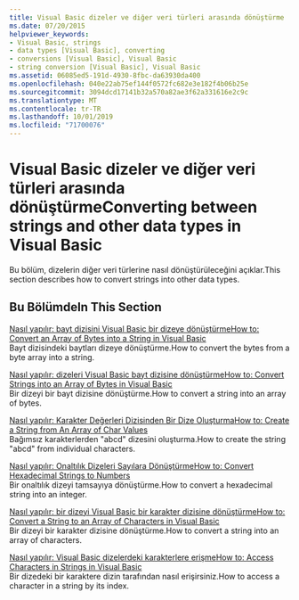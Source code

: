 ```yaml
---
title: Visual Basic dizeler ve diğer veri türleri arasında dönüştürme
ms.date: 07/20/2015
helpviewer_keywords:
- Visual Basic, strings
- data types [Visual Basic], converting
- conversions [Visual Basic], Visual Basic
- string conversion [Visual Basic], Visual Basic
ms.assetid: 06085ed5-191d-4930-8fbc-da63930da400
ms.openlocfilehash: 040e22ab75ef144f0572fc682e3e182f4b06b25e
ms.sourcegitcommit: 3094dcd17141b32a570a82ae3f62a331616e2c9c
ms.translationtype: MT
ms.contentlocale: tr-TR
ms.lasthandoff: 10/01/2019
ms.locfileid: "71700076"
---
```

# <a name="converting-between-strings-and-other-data-types-in-visual-basic"></a><span data-ttu-id="915df-102">Visual Basic dizeler ve diğer veri türleri arasında dönüştürme</span><span class="sxs-lookup"><span data-stu-id="915df-102">Converting between strings and other data types in Visual Basic</span></span>

<span data-ttu-id="915df-103">Bu bölüm, dizelerin diğer veri türlerine nasıl dönüştürüleceğini açıklar.</span><span class="sxs-lookup"><span data-stu-id="915df-103">This section describes how to convert strings into other data types.</span></span>

## <a name="in-this-section"></a><span data-ttu-id="915df-104">Bu Bölümde</span><span class="sxs-lookup"><span data-stu-id="915df-104">In This Section</span></span>

 [<span data-ttu-id="915df-105">Nasıl yapılır: bayt dizisini Visual Basic bir dizeye dönüştürme</span><span class="sxs-lookup"><span data-stu-id="915df-105">How to: Convert an Array of Bytes into a String in Visual Basic</span></span>](how-to-convert-an-array-of-bytes-into-a-string.md)  
 <span data-ttu-id="915df-106">Bayt dizisindeki baytları dizeye dönüştürme.</span><span class="sxs-lookup"><span data-stu-id="915df-106">How to convert the bytes from a byte array into a string.</span></span>  
  
 [<span data-ttu-id="915df-107">Nasıl yapılır: dizeleri Visual Basic bayt dizisine dönüştürme</span><span class="sxs-lookup"><span data-stu-id="915df-107">How to: Convert Strings into an Array of Bytes in Visual Basic</span></span>](how-to-convert-strings-into-an-array-of-bytes.md)  
 <span data-ttu-id="915df-108">Bir dizeyi bir bayt dizisine dönüştürme.</span><span class="sxs-lookup"><span data-stu-id="915df-108">How to convert a string into an array of bytes.</span></span>  
  
 [<span data-ttu-id="915df-109">Nasıl yapılır: Karakter Değerleri Dizisinden Bir Dize Oluşturma</span><span class="sxs-lookup"><span data-stu-id="915df-109">How to: Create a String from An Array of Char Values</span></span>](how-to-create-a-string-from-an-array-of-char-values.md)  
 <span data-ttu-id="915df-110">Bağımsız karakterlerden "abcd" dizesini oluşturma.</span><span class="sxs-lookup"><span data-stu-id="915df-110">How to create the string "abcd" from individual characters.</span></span>  
  
 [<span data-ttu-id="915df-111">Nasıl yapılır: Onaltılık Dizeleri Sayılara Dönüştürme</span><span class="sxs-lookup"><span data-stu-id="915df-111">How to: Convert Hexadecimal Strings to Numbers</span></span>](how-to-convert-hexadecimal-strings-to-numbers.md)  
 <span data-ttu-id="915df-112">Bir onaltılık dizeyi tamsayıya dönüştürme.</span><span class="sxs-lookup"><span data-stu-id="915df-112">How to convert a hexadecimal string into an integer.</span></span>
 
 [<span data-ttu-id="915df-113">Nasıl yapılır: bir dizeyi Visual Basic bir karakter dizisine dönüştürme</span><span class="sxs-lookup"><span data-stu-id="915df-113">How to: Convert a String to an Array of Characters in Visual Basic</span></span>](how-to-convert-a-string-to-an-array-of-characters.md)  
 <span data-ttu-id="915df-114">Bir dizeyi bir karakter dizisine dönüştürme.</span><span class="sxs-lookup"><span data-stu-id="915df-114">How to convert a string into an array of characters.</span></span>
 
 [<span data-ttu-id="915df-115">Nasıl yapılır: Visual Basic dizelerdeki karakterlere erişme</span><span class="sxs-lookup"><span data-stu-id="915df-115">How to: Access Characters in Strings in Visual Basic</span></span>](how-to-access-characters-in-strings.md)  
 <span data-ttu-id="915df-116">Bir dizedeki bir karaktere dizin tarafından nasıl erişirsiniz.</span><span class="sxs-lookup"><span data-stu-id="915df-116">How to access a character in a string by its index.</span></span>
